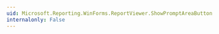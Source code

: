 ```yaml
---
uid: Microsoft.Reporting.WinForms.ReportViewer.ShowPromptAreaButton
internalonly: False
---
```

